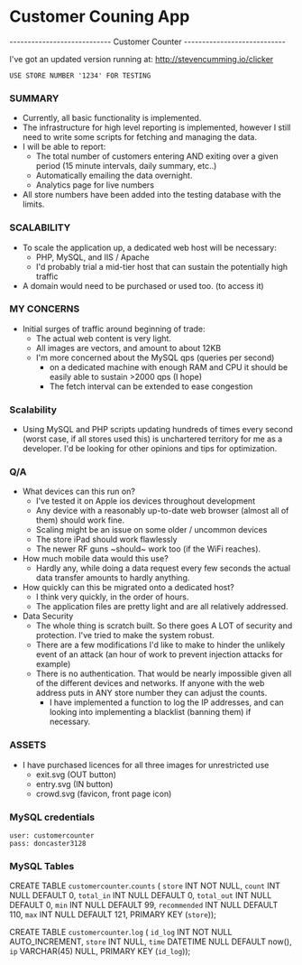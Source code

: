 # Customer Couning App


---------------------------- Customer Counter ----------------------------

I've got an updated version running at:
	http://stevencumming.io/clicker
	
	USE STORE NUMBER '1234' FOR TESTING


### SUMMARY
- Currently, all basic functionality is implemented.
- The infrastructure for high level reporting is implemented,
	however I still need to write some scripts for fetching
	and managing the data.
- I will be able to report:
	- The total number of customers entering AND exiting over a 
		given period (15 minute intervals, daily summary, etc..)
	- Automatically emailing the data overnight.
	- Analytics page for live numbers
- All store numbers have been added into the testing database with the
	limits.


### SCALABILITY
- To scale the application up, a dedicated web host will be necessary:
	- PHP, MySQL, and IIS / Apache
	- I'd probably trial a mid-tier host that can sustain the potentially high traffic
- A domain would need to be purchased or used too. (to access it)


### MY CONCERNS
- Initial surges of traffic around beginning of trade:
	- The actual web content is very light.
	- All images are vectors, and amount to about 12KB
	- I'm more concerned about the MySQL qps (queries per second)
		- on a dedicated machine with enough RAM and CPU it should
			be easily able to sustain >2000 qps (I hope)
		- The fetch interval can be extended to ease congestion
### Scalability
- Using MySQL and PHP scripts updating hundreds of times every second
(worst case, if all stores used this) is unchartered territory for
me as a developer. I'd be looking for other opinions and tips for
optimization.


### Q/A 
- What devices can this run on?
	- I've tested it on Apple ios devices throughout development
	- Any device with a reasonably up-to-date web browser (almost all of
		them) should work fine.
	- Scaling might be an issue on some older / uncommon devices
	- The store iPad should work flawlessly
	- The newer RF guns ~should~ work too (if the WiFi reaches).
- How much mobile data would this use?
	- Hardly any, while doing a data request every few seconds the actual
		data transfer amounts to hardly anything.
- How quickly can this be migrated onto a dedicated host?
	- I think very quickly, in the order of hours.
	- The application files are pretty light and are all relatively 
		addressed.
- Data Security
	- The whole thing is scratch built. So there goes A LOT of security
		and protection. I've tried to make the system robust.
	- There are a few modifications I'd like to make to hinder the 
		unlikely event of an attack (an hour of work to prevent injection
		attacks for example)
	- There is no authentication.
		That would be nearly impossible given all of the different devices
		and networks. If anyone with the web address puts in ANY store 
		number they can adjust the counts.
		- I have implemented a function to log the IP addresses, and can 
			looking into implementing a blacklist (banning them) if 
			necessary.
	
	
	

### ASSETS
- I have purchased licences for all three images for unrestricted use
    - exit.svg (OUT button)
    - entry.svg (IN button)
    - crowd.svg	(favicon, front page icon)
	







### MySQL credentials
	user: customercounter
	pass: doncaster3128



### MySQL Tables

CREATE TABLE `customercounter`.`counts` (
  `store` INT NOT NULL,
  `count` INT NULL DEFAULT 0,
  `total_in` INT NULL DEFAULT 0,
  `total_out` INT NULL DEFAULT 0,
  `min` INT NULL DEFAULT 99,
  `recommended` INT NULL DEFAULT 110,
  `max` INT NULL DEFAULT 121,
  PRIMARY KEY (`store`));

CREATE TABLE `customercounter`.`log` (
  `id_log` INT NOT NULL AUTO_INCREMENT,
  `store` INT NULL,
  `time` DATETIME NULL DEFAULT now(),
  `ip` VARCHAR(45) NULL,
  PRIMARY KEY (`id_log`));
  







